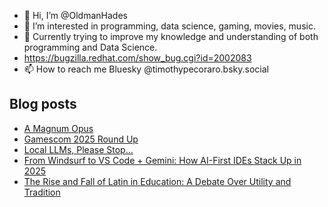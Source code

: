 - 👋 Hi, I’m @OldmanHades
- 👀 I’m interested in programming, data science, gaming, movies, music.
- 🌱 Currently trying to improve my knowledge and understanding of both programming and Data Science.
- https://bugzilla.redhat.com/show_bug.cgi?id=2002083
- 📫 How to reach me Bluesky @timothypecoraro.bsky.social


## Blog posts
<!-- BLOG-POST-LIST:START -->
- [A Magnum Opus](https://medium.com/@timothypecoraro/a-magnum-opus-d746dffddbae?source=rss-5097f5c9b801------2)
- [Gamescom 2025 Round Up](https://medium.com/@timothypecoraro/gamescom-2025-round-up-faab1709d0d2?source=rss-5097f5c9b801------2)
- [Local LLMs, Please Stop…](https://medium.com/@timothypecoraro/local-llms-please-stop-6fba4e28d894?source=rss-5097f5c9b801------2)
- [From Windsurf to VS Code + Gemini: How AI-First IDEs Stack Up in 2025](https://medium.com/@timothypecoraro/from-windsurf-to-vs-code-gemini-how-ai-first-ides-stack-up-in-2025-bee3d53d73e7?source=rss-5097f5c9b801------2)
- [The Rise and Fall of Latin in Education: A Debate Over Utility and Tradition](https://medium.com/@timothypecoraro/the-rise-and-fall-of-latin-in-education-a-debate-over-utility-and-tradition-81f92dd8a1dd?source=rss-5097f5c9b801------2)
<!-- BLOG-POST-LIST:END -->
